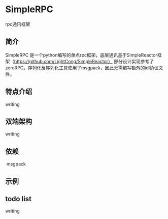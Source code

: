 # SimpleRPC

rpc通讯框架

## 简介

SimpleRPC 是一个python编写的单点rpc框架，底层通讯基于SimpleReactor框架（https://github.com/LightCong/SimpleReactor）
部分设计实现参考了zeroRPC。序列化反序列化工具使用了msgpack，因此无需编写额外的idl协议文件。

## 特点介绍

  writing

## 双端架构

  writing
  
## 依赖

  msgpack

## 示例

## todo list

  writing
